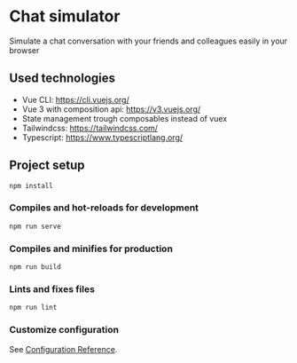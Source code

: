 # Chat simulator
Simulate a chat conversation with your friends and colleagues easily in your browser

## Used technologies
* Vue CLI: https://cli.vuejs.org/
* Vue 3 with composition api: https://v3.vuejs.org/
* State management trough composables instead of vuex
* Tailwindcss: https://tailwindcss.com/
* Typescript: https://www.typescriptlang.org/

## Project setup
```
npm install
```

### Compiles and hot-reloads for development
```
npm run serve
```

### Compiles and minifies for production
```
npm run build
```

### Lints and fixes files
```
npm run lint
```

### Customize configuration
See [Configuration Reference](https://cli.vuejs.org/config/).
